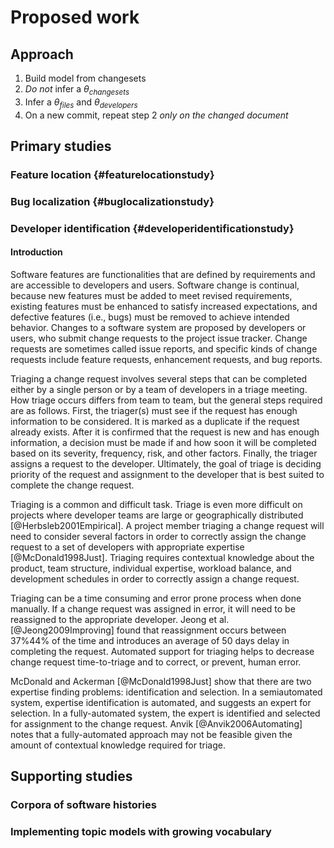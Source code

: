 # Proposed work

## Approach

1. Build model from changesets
2. *Do not* infer a $\theta_{changesets}$
3. Infer a $\theta_{files}$ and $\theta_{developers}$
4. On a new commit, repeat step 2 *only on the changed document*

## Primary studies

### Feature location {#featurelocationstudy}


### Bug localization {#buglocalizationstudy}


### Developer identification {#developeridentificationstudy}


#### Introduction

Software features are functionalities that
are defined by requirements and
are accessible to developers and users.
Software change is continual, because
new features must be added to meet revised requirements,
existing features must be enhanced to satisfy increased expectations, and
defective features (i.e., bugs) must be removed to achieve intended behavior.
Changes to a software system are proposed by developers or users,
who submit change requests to the project issue tracker.
Change requests are sometimes called issue reports, and
specific kinds of change requests include
feature requests, enhancement requests, and bug reports.

Triaging a change request involves several steps that can be completed
either by a single person or by a team of developers in a triage meeting.
How triage occurs differs from team to team, but the general steps
required are as follows. First, the triager(s) must see if the request has
enough information to be considered. It is marked as a duplicate if the
request already exists. After it is confirmed that the request is new
and has enough information, a decision must be made if and how soon it
will be completed based on its severity, frequency, risk, and other
factors. Finally, the triager assigns a request to the developer.
Ultimately, the goal of triage is deciding priority of the request and
assignment to the developer that is best suited to complete the change
request.

Triaging is a common and difficult task. Triage is even more difficult
on projects where developer teams are large or geographically
distributed [@Herbsleb2001Empirical]. A project member triaging
a change request will need to consider several factors in order to
correctly assign the change request to a set of developers with
appropriate expertise [@McDonald1998Just]. Triaging requires
contextual knowledge about the product, team structure, individual
expertise, workload balance, and development schedules in order to
correctly assign a change request.

Triaging can be a time consuming and error prone process when done
manually. If a change request was assigned in error, it will need to be
reassigned to the appropriate developer. Jeong et
al. [@Jeong2009Improving] found that reassignment occurs between
37\%44\% of the time and introduces an average of 50 days delay in
completing the request. Automated support for triaging helps to decrease
change request time-to-triage and to correct, or prevent, human error.

McDonald and Ackerman [@McDonald1998Just] show that there are two
expertise finding problems: identification and selection. In
a semiautomated system, expertise identification is automated, and
suggests an expert for selection. In a fully-automated system, the
expert is identified and selected for assignment to the change request.
Anvik [@Anvik2006Automating] notes that a fully-automated approach may
not be feasible given the amount of contextual knowledge required for
triage.

## Supporting studies

### Corpora of software histories


### Implementing topic models with growing vocabulary


